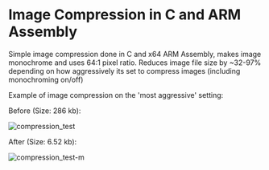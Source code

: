 # Image Compression in C and ARM Assembly
Simple image compression done in C and x64 ARM Assembly, makes image monochrome and uses 64:1 pixel ratio. Reduces image file size by ~32-97% depending on how aggressively its set to compress images (including monochroming on/off)

Example of image compression on the 'most aggressive' setting:

Before (Size: 286 kb):

![compression_test](https://github.com/NStaniszewski/Simple-Image-Compression/assets/93354258/29a87731-679c-4d1f-abfe-7ba01a47bdf1)

After (Size: 6.52 kb):

![compression_test-m](https://github.com/NStaniszewski/Simple-Image-Compression/assets/93354258/106f1703-38ef-488c-9233-9cc3a1a9009b)
